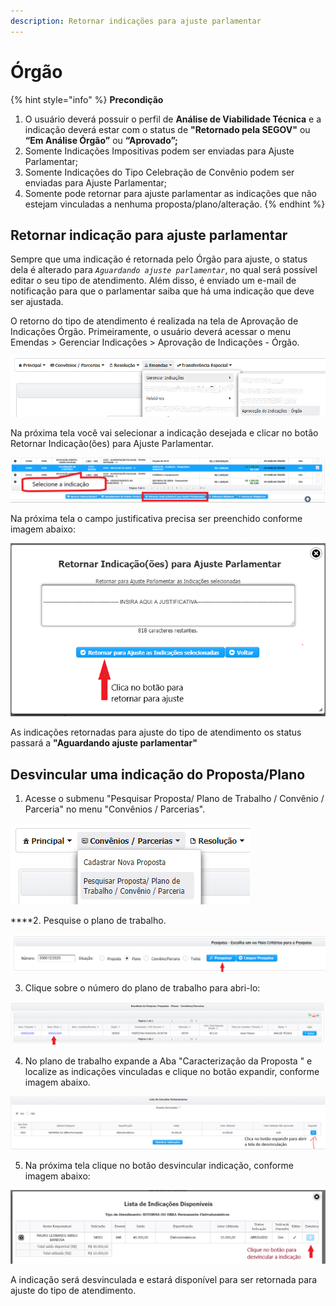 ```yaml
---
description: Retornar indicações para ajuste parlamentar
---
```


# Órgão

{% hint style="info" %}
**Precondição**

1. O usuário deverá possuir o perfil de **Análise de Viabilidade Técnica** e a indicação deverá estar com o status de **"Retornado pela SEGOV"** ou **“Em Análise Órgão”** ou **“Aprovado”;**
2. Somente Indicações Impositivas podem ser enviadas para Ajuste Parlamentar;
3. Somente Indicações do Tipo Celebração de Convênio podem ser enviadas para Ajuste Parlamentar;
4. Somente pode retornar para ajuste parlamentar as indicações que não estejam vinculadas a nenhuma proposta/plano/alteração.
{% endhint %}

## Retornar indicação para ajuste parlamentar

Sempre que uma indicação é retornada pelo Órgão para ajuste, o status dela é alterado para _`Aguardando ajuste parlamentar`_, no qual será possível editar o seu tipo de atendimento. Além disso, é enviado um e-mail de notificação para que o parlamentar saiba que há uma indicação que deve ser ajustada.

O retorno do tipo de atendimento é realizada na tela de Aprovação de Indicações Órgão. Primeiramente, o usuário deverá acessar o menu Emendas &gt; Gerenciar Indicações &gt; Aprovação de Indicações - Órgão.

![](../../.gitbook/assets/image%20%28225%29.png)

Na próxima tela você vai selecionar a indicação desejada e clicar no botão Retornar Indicação\(ões\) para Ajuste Parlamentar.

![](../../.gitbook/assets/image%20%28221%29.png)

Na próxima tela o campo justificativa precisa ser preenchido conforme imagem abaixo:

![ Inserir uma justificativa para informar o motivo da adequa&#xE7;&#xE3;o](../../.gitbook/assets/image%20%28204%29.png)

As indicações retornadas para ajuste do tipo de atendimento os status passará  a  **"Aguardando ajuste parlamentar"** 

## **Desvincular uma indicação do Proposta/Plano**

1. Acesse o submenu "Pesquisar Proposta/ Plano de Trabalho / Convênio / Parceria" no menu "Convênios / Parcerias".

![](../../.gitbook/assets/image%20%28220%29.png)

  ****2. Pesquise o plano de trabalho.

![Digite o n&#xFA;mero do plano desejado e clique em pesquisar  ](../../.gitbook/assets/image%20%28209%29.png)

3.  Clique sobre o número do plano de trabalho para abri-lo:

![](../../.gitbook/assets/image%20%28217%29.png)

4. No plano de trabalho expande a Aba "Caracterização da Proposta " e localize as indicações vinculadas e clique no botão expandir,  conforme imagem abaixo.

![](../../.gitbook/assets/image%20%28218%29.png)

5.  Na próxima tela clique no botão desvincular indicação, conforme imagem abaixo:

![](../../.gitbook/assets/image%20%28222%29.png)

A indicação será desvinculada e estará disponível para ser retornada para ajuste do tipo de atendimento.



